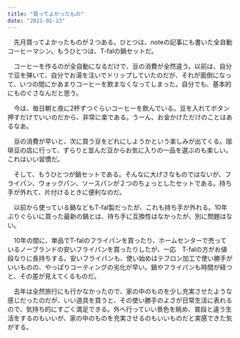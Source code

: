 ```yaml
---
title: "買ってよかったもの"
date: "2021-01-13"
---
```


　先月買ってよかったものが２つある。ひとつは、noteの記事にも書いた全自動コーヒーマシン。もうひとつは、T-falの鍋セットだ。

　コーヒーを作るのが全自動になるだけで、豆の消費が全然違う。以前は、自分で豆を弾いて、自分でお湯を注いでドリップしていたのだが、それが面倒になって、いつの間にかあまりコーヒーを飲まなくなってしまった。自分でも、基本的にものぐさなんだと思う。

　今は、毎日朝と夜に2杯ずつぐらいコーヒーを飲んでいる。豆を入れてボタン押すだけでいいのだから、非常に楽である。うーん、お金かけただけのことはあるなあ。

　豆の消費が早いと、次に買う豆をどれにしようかという楽しみが出てくる。珈琲豆の店に行って、ずらりと並んだ豆からお気に入りの一品を選ぶのも楽しい。これはいい習慣だ。

　そして、もうひとつが鍋セットである。そんなに大げさなものではないが、フライパン、ウォックパン、ソースパンが２つのちょっとしたセットである。持ち手が外れて、片付けるときに便利なのだ。

　以前から使っている鍋などもT-fal製だったが、これも持ち手が外れる。10年ぶりぐらいに買った最新の鍋とは、持ち手に互換性はなかったが、別に問題はない。

　10年の間に、単品でT-falのフライパンを買ったり、ホームセンターで売っているノーブランドの安いフライパンを買ったりしたが、一応　T-falの方がお値段なりに長持ちする。安いフライパンも、使い始めはテフロン加工で使い勝手がいいものの、やっぱりコーティングの劣化が早い。鍋やフライパンも時間が経つと、その差が見えてくるものだ。

　去年は全然旅行にも行かなかったので、家の中のものを少し充実させたような感じだったのだが、いい道具を買うと、その使い勝手のよさが日常生活に表れるので、気持ち的にすごく満足できる。外へ行っていい景色を眺め、普段と違う生活をするのもいいが、家の中のものを充実させるのもいいものだと実感できた気がする。
